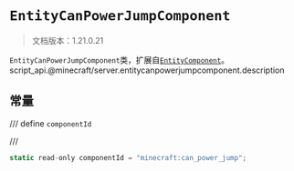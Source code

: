 # `EntityCanPowerJumpComponent`

> 文档版本：1.21.0.21

`EntityCanPowerJumpComponent`类，扩展自[`EntityComponent`](./entitycomponent.md)。script_api.@minecraft/server.entitycanpowerjumpcomponent.description

## 常量

/// define
`componentId`


///

```js
static read-only componentId = "minecraft:can_power_jump";
```

